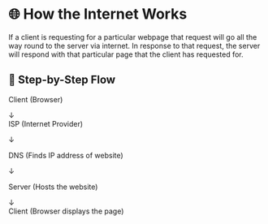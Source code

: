 # 🌐 How the Internet Works

If a client is requesting for a particular webpage that request will go all the way round to the server via internet. In response to that request, the server will respond with that particular page that the client has requested for.

## 🔄 Step-by-Step Flow

Client (Browser)  

   ↓  
ISP (Internet Provider)  

   ↓  
   
DNS (Finds IP address of website)  

   ↓  

Server (Hosts the website)  

   ↓  
Client (Browser displays the page)  

